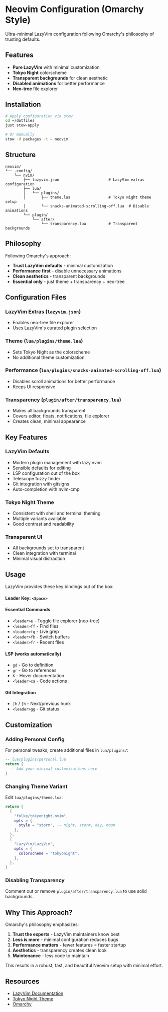 # Neovim Configuration (Omarchy Style)

Ultra-minimal LazyVim configuration following Omarchy's philosophy of trusting defaults.

## Features

- **Pure LazyVim** with minimal customization
- **Tokyo Night** colorscheme
- **Transparent backgrounds** for clean aesthetic
- **Disabled animations** for better performance
- **Neo-tree** file explorer

## Installation

```bash
# Apply configuration via stow
cd ~/dotfiles
just stow-apply

# Or manually
stow -d packages -t ~ neovim
```

## Structure

```
neovim/
└── .config/
    └── nvim/
        ├── lazyvim.json                      # LazyVim extras configuration
        ├── lua/
        │   └── plugins/
        │       ├── theme.lua                 # Tokyo Night theme setup
        │       └── snacks-animated-scrolling-off.lua  # Disable animations
        └── plugin/
            └── after/
                └── transparency.lua          # Transparent backgrounds
```

## Philosophy

Following Omarchy's approach:
- **Trust LazyVim defaults** - minimal customization
- **Performance first** - disable unnecessary animations
- **Clean aesthetics** - transparent backgrounds
- **Essential only** - just theme + transparency + neo-tree

## Configuration Files

### LazyVim Extras (`lazyvim.json`)
- Enables neo-tree file explorer
- Uses LazyVim's curated plugin selection

### Theme (`lua/plugins/theme.lua`)
- Sets Tokyo Night as the colorscheme
- No additional theme customization

### Performance (`lua/plugins/snacks-animated-scrolling-off.lua`)
- Disables scroll animations for better performance
- Keeps UI responsive

### Transparency (`plugin/after/transparency.lua`)
- Makes all backgrounds transparent
- Covers editor, floats, notifications, file explorer
- Creates clean, minimal appearance

## Key Features

### LazyVim Defaults
- Modern plugin management with lazy.nvim
- Sensible defaults for editing
- LSP configuration out of the box
- Telescope fuzzy finder
- Git integration with gitsigns
- Auto-completion with nvim-cmp

### Tokyo Night Theme
- Consistent with shell and terminal theming
- Multiple variants available
- Good contrast and readability

### Transparent UI
- All backgrounds set to transparent
- Clean integration with terminal
- Minimal visual distraction

## Usage

LazyVim provides these key bindings out of the box:

#### Leader Key: `<Space>`

#### Essential Commands
- `<leader>e` - Toggle file explorer (neo-tree)
- `<leader>ff` - Find files
- `<leader>fg` - Live grep
- `<leader>fb` - Switch buffers
- `<leader>fr` - Recent files

#### LSP (works automatically)
- `gd` - Go to definition
- `gr` - Go to references  
- `K` - Hover documentation
- `<leader>ca` - Code actions

#### Git Integration
- `]h` / `[h` - Next/previous hunk
- `<leader>gg` - Git status

## Customization

### Adding Personal Config
For personal tweaks, create additional files in `lua/plugins/`:

```lua
-- lua/plugins/personal.lua
return {
  -- Add your minimal customizations here
}
```

### Changing Theme Variant
Edit `lua/plugins/theme.lua`:

```lua
return {
  {
    "folke/tokyonight.nvim",
    opts = {
      style = "storm", -- night, storm, day, moon
    },
  },
  {
    "LazyVim/LazyVim",
    opts = {
      colorscheme = "tokyonight",
    },
  },
}
```

### Disabling Transparency
Comment out or remove `plugin/after/transparency.lua` to use solid backgrounds.

## Why This Approach?

Omarchy's philosophy emphasizes:
1. **Trust the experts** - LazyVim maintainers know best
2. **Less is more** - minimal configuration reduces bugs
3. **Performance matters** - fewer features = faster startup
4. **Aesthetics** - transparency creates clean look
5. **Maintenance** - less code to maintain

This results in a robust, fast, and beautiful Neovim setup with minimal effort.

## Resources

- [LazyVim Documentation](https://lazyvim.github.io/)
- [Tokyo Night Theme](https://github.com/folke/tokyonight.nvim)
- [Omarchy](https://github.com/2KAbhishek/omarchy)